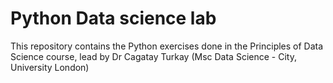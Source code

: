 # Python Data science lab
This repository contains the Python exercises done in the Principles of Data Science course, lead by Dr Cagatay Turkay (Msc Data Science - City, University London)
